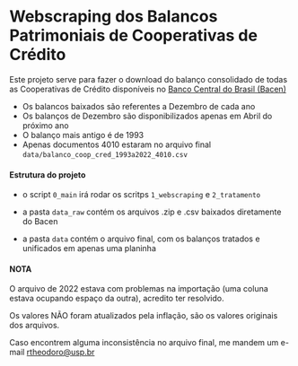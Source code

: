 # Webscraping dos Balancos Patrimoniais de Cooperativas de Crédito


Este projeto serve para fazer o download do balanço consolidado de todas as Cooperativas de Crédito disponíveis no [Banco Central do Brasil (Bacen)](https://www.bcb.gov.br/acessoinformacao/legado?url=https:%2F%2Fwww4.bcb.gov.br%2Ffis%2Fcosif%2Fbalancetes.asp)

- Os balancos baixados são referentes a Dezembro de cada ano
- Os balanços de Dezembro são disponibilizados apenas em Abril do próximo ano
- O balanço mais antigo é de 1993
- Apenas documentos 4010 estaram no arquivo final `data/balanco_coop_cred_1993a2022_4010.csv`

#### Estrutura do projeto

- o script `0_main` irá rodar os scritps `1_webscraping` e `2_tratamento`

- a pasta `data_raw` contém os arquivos .zip e .csv baixados diretamente do Bacen

- a pasta `data` contém o arquivo final, com os balanços tratados e unificados em apenas uma planinha


#### NOTA

O arquivo de 2022 estava com problemas na importação (uma coluna estava ocupando espaço da outra), acredito ter resolvido.

Os valores NÃO foram atualizados pela inflação, são os valores originais dos arquivos.

Caso encontrem alguma inconsistência no arquivo final, me mandem um e-mail rtheodoro@usp.br
